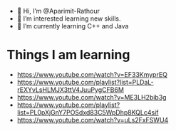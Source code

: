 - 👋 Hi, I’m @Aparimit-Rathour
- 👀 I’m interested learning new skills.
- 🌱 I’m currently learning C++ and Java

<!---
Aparimit-Rathour/Aparimit-Rathour is a ✨ special ✨ repository because its `README.md` (this file) appears on your GitHub profile.
You can click the Preview link to take a look at your changes.
--->

# Things I am learning
- https://www.youtube.com/watch?v=EF33KmyprEQ
- https://www.youtube.com/playlist?list=PLDaL-rEXYvLsHLMJX3ttV4JuuPygCFB6M
- https://www.youtube.com/watch?v=ME3LH2bib3g
- https://www.youtube.com/playlist?list=PL0pXjGnY7POSdxd83C5WpDhp8KQLc4sif
- https://www.youtube.com/watch?v=uLs2FxFSWU4
